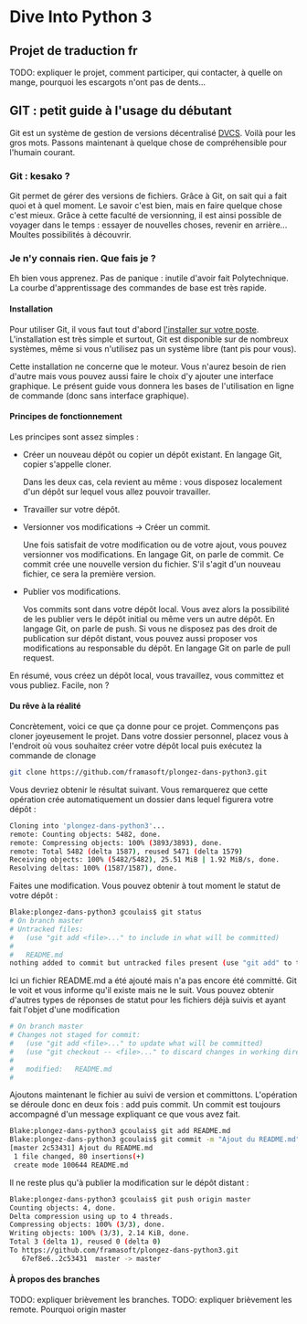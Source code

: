 Dive Into Python 3
==================

Projet de traduction fr
-----------------------

TODO: expliquer le projet, comment participer, qui contacter, à quelle on mange, pourquoi les escargots n'ont pas de dents...

GIT : petit guide à l'usage du débutant
---------------------------------------

Git est un système de gestion de versions décentralisé [DVCS](https://en.wikipedia.org/wiki/Distributed_revision_control). Voilà pour les gros mots. Passons maintenant à quelque chose de compréhensible pour l'humain courant.

### Git : kesako ?

Git permet de gérer des versions de fichiers. Grâce à Git, on sait qui a fait quoi et à quel moment. Le savoir c'est bien, mais en faire quelque chose c'est mieux. Grâce à cette faculté de versionning, il est ainsi possible de voyager dans le temps : essayer de nouvelles choses, revenir en arrière... Moultes possibilités à découvrir.

### Je n'y connais rien. Que fais je ?

Eh bien vous apprenez. Pas de panique : inutile d'avoir fait Polytechnique. La courbe d'apprentissage des commandes de base est très rapide.

#### Installation

Pour utiliser Git, il vous faut tout d'abord [l'installer sur votre poste](http://git-scm.com/book/fr/D%C3%A9marrage-rapide-Installation-de-Git). L'installation est très simple et surtout, Git est disponible sur de nombreux systèmes, même si vous n'utilisez pas un système libre (tant pis pour vous). 

Cette installation ne concerne que le moteur. Vous n'aurez besoin de rien d'autre mais vous pouvez aussi faire le choix d'y ajouter une interface graphique. Le présent guide vous donnera les bases de l'utilisation en ligne de commande (donc sans interface graphique).

#### Principes de fonctionnement

Les principes sont assez simples :
  * Créer un nouveau dépôt ou copier un dépôt existant. En langage Git, copier s'appelle cloner.
    
    Dans les deux cas, cela revient au même : vous disposez localement d'un dépôt sur lequel vous allez pouvoir travailler.
    
  * Travailler sur votre dépôt.
  * Versionner vos modifications -> Créer un commit. 
  
    Une fois satisfait de votre modification ou de votre ajout, vous pouvez versionner vos modifications. En langage Git, on parle de commit. Ce commit crée une nouvelle version du fichier. S'il s'agit d'un nouveau fichier, ce sera la première version.

  * Publier vos modifications.
  
    Vos commits sont dans votre dépôt local. Vous avez alors la possibilité de les publier vers le dépôt initial ou même vers un autre dépôt. En langage Git, on parle de push. Si vous ne disposez pas des droit de publication sur dépôt distant, vous pouvez aussi proposer vos modifications au responsable du dépôt. En langage Git on parle de pull request.
    
En résumé, vous créez un dépôt local, vous travaillez, vous committez et vous publiez. Facile, non ?

#### Du rêve à la réalité

Concrètement, voici ce que ça donne pour ce projet. Commençons pas cloner joyeusement le projet. Dans votre dossier personnel, placez vous à l'endroit où vous souhaitez créer votre dépôt local puis exécutez la commande de clonage

```bash
git clone https://github.com/framasoft/plongez-dans-python3.git
```

Vous devriez obtenir le résultat suivant. Vous remarquerez que cette opération crée automatiquement un dossier dans lequel figurera votre dépôt :
    
```bash
Cloning into 'plongez-dans-python3'...
remote: Counting objects: 5482, done.
remote: Compressing objects: 100% (3893/3893), done.
remote: Total 5482 (delta 1587), reused 5471 (delta 1579)
Receiving objects: 100% (5482/5482), 25.51 MiB | 1.92 MiB/s, done.
Resolving deltas: 100% (1587/1587), done.
```

Faites une modification. Vous pouvez obtenir à tout moment le statut de votre dépôt :

```bash
Blake:plongez-dans-python3 gcoulais$ git status
# On branch master
# Untracked files:
#   (use "git add <file>..." to include in what will be committed)
#
#	README.md
nothing added to commit but untracked files present (use "git add" to track)
```

Ici un fichier README.md a été ajouté mais n'a pas encore été committé. Git le voit et vous informe qu'il existe mais ne le suit. Vous pouvez obtenir d'autres types de réponses de statut pour les fichiers déjà suivis et ayant fait l'objet d'une modification

```bash
# On branch master
# Changes not staged for commit:
#   (use "git add <file>..." to update what will be committed)
#   (use "git checkout -- <file>..." to discard changes in working directory)
#
#	modified:   README.md
#
```
    
Ajoutons maintenant le fichier au suivi de version et committons. L'opération se déroule donc en deux fois : add puis commit. Un commit est toujours accompagné d'un message expliquant ce que vous avez fait.

```bash
Blake:plongez-dans-python3 gcoulais$ git add README.md 
Blake:plongez-dans-python3 gcoulais$ git commit -m "Ajout du README.md" 
[master 2c53431] Ajout du README.md
 1 file changed, 80 insertions(+)
 create mode 100644 README.md
```

Il ne reste plus qu'à publier la modification sur le dépôt distant :

```bash
Blake:plongez-dans-python3 gcoulais$ git push origin master
Counting objects: 4, done.
Delta compression using up to 4 threads.
Compressing objects: 100% (3/3), done.
Writing objects: 100% (3/3), 2.14 KiB, done.
Total 3 (delta 1), reused 0 (delta 0)
To https://github.com/framasoft/plongez-dans-python3.git
   67ef8e6..2c53431  master -> master
```

#### À propos des branches

TODO: expliquer brièvement les branches.
TODO: expliquer brièvement les remote. Pourquoi origin master



